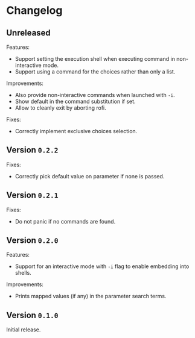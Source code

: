 # Changelog

## Unreleased

Features:
- Support setting the execution shell when executing command in non-interactive mode.
- Support using a command for the choices rather than only a list.

Improvements:
- Also provide non-interactive commands when launched with `-i`.
- Show default in the command substitution if set.
- Allow to cleanly exit by aborting rofi.

Fixes:
- Correctly implement exclusive choices selection.

## Version `0.2.2`

Fixes:
- Correctly pick default value on parameter if none is passed.

## Version `0.2.1`

Fixes:
- Do not panic if no commands are found.

## Version `0.2.0`

Features:
- Support for an interactive mode with `-i` flag to enable embedding into shells.

Improvements:
- Prints mapped values (if any) in the parameter search terms.

## Version `0.1.0`

Initial release.
